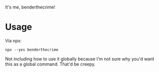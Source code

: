 It's me, benderthecrime!

# Usage
Via npx:
```
npx --yes benderthecrime
```

Not including how to use it globally because I'm not sure why you'd want this as a global command. That'd be creepy.
